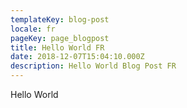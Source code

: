 ```yaml
---
templateKey: blog-post
locale: fr
pageKey: page_blogpost
title: Hello World FR
date: 2018-12-07T15:04:10.000Z
description: Hello World Blog Post FR
---
```

Hello World

